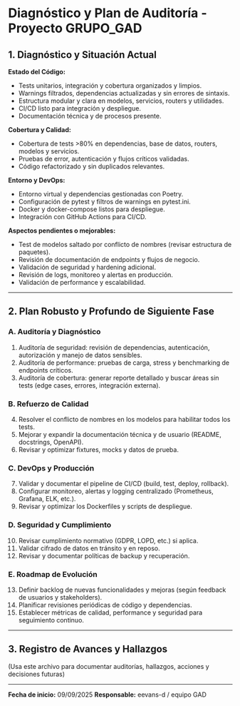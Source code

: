 # Diagnóstico y Plan de Auditoría - Proyecto GRUPO_GAD

## 1. Diagnóstico y Situación Actual

**Estado del Código:**
- Tests unitarios, integración y cobertura organizados y limpios.
- Warnings filtrados, dependencias actualizadas y sin errores de sintaxis.
- Estructura modular y clara en modelos, servicios, routers y utilidades.
- CI/CD listo para integración y despliegue.
- Documentación técnica y de procesos presente.

**Cobertura y Calidad:**
- Cobertura de tests >80% en dependencias, base de datos, routers, modelos y servicios.
- Pruebas de error, autenticación y flujos críticos validadas.
- Código refactorizado y sin duplicados relevantes.

**Entorno y DevOps:**
- Entorno virtual y dependencias gestionadas con Poetry.
- Configuración de pytest y filtros de warnings en pytest.ini.
- Docker y docker-compose listos para despliegue.
- Integración con GitHub Actions para CI/CD.

**Aspectos pendientes o mejorables:**
- Test de modelos saltado por conflicto de nombres (revisar estructura de paquetes).
- Revisión de documentación de endpoints y flujos de negocio.
- Validación de seguridad y hardening adicional.
- Revisión de logs, monitoreo y alertas en producción.
- Validación de performance y escalabilidad.

---

## 2. Plan Robusto y Profundo de Siguiente Fase

### A. Auditoría y Diagnóstico
1. Auditoría de seguridad: revisión de dependencias, autenticación, autorización y manejo de datos sensibles.
2. Auditoría de performance: pruebas de carga, stress y benchmarking de endpoints críticos.
3. Auditoría de cobertura: generar reporte detallado y buscar áreas sin tests (edge cases, errores, integración externa).

### B. Refuerzo de Calidad
4. Resolver el conflicto de nombres en los modelos para habilitar todos los tests.
5. Mejorar y expandir la documentación técnica y de usuario (README, docstrings, OpenAPI).
6. Revisar y optimizar fixtures, mocks y datos de prueba.

### C. DevOps y Producción
7. Validar y documentar el pipeline de CI/CD (build, test, deploy, rollback).
8. Configurar monitoreo, alertas y logging centralizado (Prometheus, Grafana, ELK, etc.).
9. Revisar y optimizar los Dockerfiles y scripts de despliegue.

### D. Seguridad y Cumplimiento
10. Revisar cumplimiento normativo (GDPR, LOPD, etc.) si aplica.
11. Validar cifrado de datos en tránsito y en reposo.
12. Revisar y documentar políticas de backup y recuperación.

### E. Roadmap de Evolución
13. Definir backlog de nuevas funcionalidades y mejoras (según feedback de usuarios y stakeholders).
14. Planificar revisiones periódicas de código y dependencias.
15. Establecer métricas de calidad, performance y seguridad para seguimiento continuo.

---

## 3. Registro de Avances y Hallazgos

(Usa este archivo para documentar auditorías, hallazgos, acciones y decisiones futuras)

---

**Fecha de inicio:** 09/09/2025
**Responsable:** eevans-d / equipo GAD
